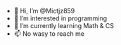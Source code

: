 - 👋 Hi, I’m @Mictjz859
- 👀 I’m interested in programming
- 🌱 I’m currently learning Math & CS
- 📫 No wasy to reach me

<!---
Mictjz859/Mictjz859 is a ✨ special ✨ repository because its `README.md` (this file) appears on your GitHub profile.
You can click the Preview link to take a look at your changes.
--->
